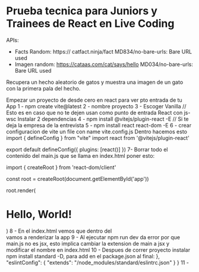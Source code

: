 # Prueba tecnica para Juniors y Trainees de React en Live Coding

APIs:

- Facts Random: https:// catfact.ninja/fact   MD834/no-bare-urls: Bare URL used 
- Imagen random: https://cataas.com/cat/says/hello    MD034/no-bare-urls: Bare URL used


Recupera un hecho aleatorio de gatos y muestra una imagen de un gato con la primera pala del hecho.



Empezar un proyecto de desde cero en react para ver pto entrada de tu App 
1 - npm create vite@latest
2 - nombre proyecto
3 - Escoger Vanilla // Esto es en caso que no te dejen usan como punto de entrada React con js-wsc
Instalar 2 dependencias
4 - npm install @vitejs/plugin-react -E  // Si te deja la empresa de la entrevista
5 - npm install react react-dom -E
6 - crear configuracion de vite  un file con name vite.config.js
Dentro hacemos esto
import { defineConfig } from "vite"
import react from '@vitejs/plugin-react'

export default defineConfig({
  plugins: [react()]
})
7- Borrar todo el contenido del main.js que se llama en index.html
poner esto:

import { createRoot } from 'react-dom/client'

const root = createRoot(document.getElementById('app'))
 
root.render(<h1>Hello, World!</h1>)
8 - En el index.html vemos que dentro del <div> vamos a renderizar la app
9 - Al ejecutar npm run dev da error por que main.js no es jsx, esto implica cambiar la extension de main a jsx y modificar el nombre en index.html
10 - Despues de correr proyecto instalar npm install standard -D, para add en el package.json
al final: 
}, 
"eslintConfig": {
   "extends": "/node_modules/standard/eslintrc.json"
  }
}
11 - 





